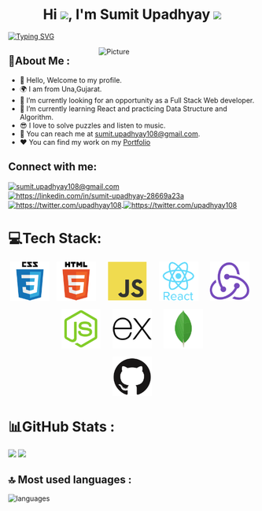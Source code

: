 <h1 align="center">Hi <img src="https://i.pinimg.com/originals/b9/37/12/b9371273ae94a946e92074d1b9696680.gif" width="55"/>, I'm Sumit Upadhyay <img src="https://camo.githubusercontent.com/d3359cb00ab0b5ed8f2e1fe3fceb4fbaf3b614340f8c0db99c17b9f50b351770/68747470733a2f2f656d6f6a69732e736c61636b6d6f6a69732e636f6d2f656d6f6a69732f696d616765732f313533313834393433302f343234362f626c6f622d73756e676c61737365732e6769663f31353331383439343330" width="35"/></h1>  


[![Typing SVG](https://readme-typing-svg.herokuapp.com/?lines=Front+End+Developer;Problem+Solver;Full+Stack+Developer;continuous+Learner)](https://git.io/typing-svg)

<img align='right' src="https://media2.giphy.com/media/qgQUggAC3Pfv687qPC/giphy.gif?cid=ecf05e47cq8zq18nxebpo5t2r1dgnmyddibdq953rd74v2xb&rid=giphy.gif&ct=g" height="" width="320" alt="Picture">

## 💫About Me :

   - 👋 Hello, Welcome to my profile.
   - 🌍 I am from Una,Gujarat.
   - 🌱 I’m currently looking for an opportunity as a Full Stack Web developer.
   - 🔭 I’m currently learning React and practicing Data Structure and Algorithm.
   - 😎 I love to solve puzzles and listen to music.
  - 💬 You can reach me at sumit.upadhyay108@gmail.com.
  - ❤️ You can find my work on my [Portfolio](https://sumit-upadhyay-portfolio-website.netlify.app/)
    
##  Connect with me:  


</a>

<a title="sumit.upadhyay108@gmail.com" href="mailto:arjunbhakuni23@gmail.com">

  <img align="center" src="https://img.shields.io/badge/Gmail-D14836?style=for-the-badge&logo=gmail&logoColor=white" alt="sumit.upadhyay108@gmail.com" />

</a>

<a href="https://linkedin.com/in/sumit-upadhyay-28669a23a">

  <img align="center" src="https://img.shields.io/badge/LinkedIn-0077B5?style=for-the-badge&logo=linkedin&logoColor=white" alt="https://linkedin.com/in/sumit-upadhyay-28669a23a" />

</a>
<a href="https://twitter.com/upadhyay108">

  <img align="center" src="https://img.shields.io/badge/Twiter-1DA1F2?style=for-the-badge&logo=twitter&logoColor=white" alt="https://twitter.com/upadhyay108" />

</a>
<a href="https://codesandbox.com/sdupadhyay">

  <img align="center" src="https://img.shields.io/badge/Codesandbox-000000?style=for-the-badge&logo=twitter&logoColor=white" alt="https://twitter.com/upadhyay108" />

</a>


# 💻Tech Stack:

<p align="center">  <img src="https://raw.githubusercontent.com/devicons/devicon/master/icons/css3/css3-original-wordmark.svg" alt="css3" width="80" height="80"/>  <img hspace="10" src="https://raw.githubusercontent.com/devicons/devicon/master/icons/html5/html5-original-wordmark.svg" alt="html5" width="80" height="80"/>  <img hspace="10" src="https://raw.githubusercontent.com/devicons/devicon/master/icons/javascript/javascript-original.svg" alt="javascript" width="80" height="80"/>  <img hspace="10" src="https://raw.githubusercontent.com/devicons/devicon/master/icons/react/react-original-wordmark.svg" alt="react" width="80" height="80"/>  <img hspace="10" src="https://raw.githubusercontent.com/devicons/devicon/master/icons/redux/redux-original.svg" alt="redux" width="80" height="80"/>
</p>
<p align="center"> <img hspace="10" src="https://raw.githubusercontent.com/devicons/devicon/master/icons/nodejs/nodejs-original.svg" alt="redux" width="80" height="80"/>
<img hspace="10" src="https://raw.githubusercontent.com/devicons/devicon/master/icons/express/express-original.svg" alt="redux" width="80" height="80"/>
<img hspace="10" src="https://raw.githubusercontent.com/devicons/devicon/master/icons/mongodb/mongodb-original.svg" alt="redux" width="80" height="80"/>
</p>
<p align="center">
<img hspace="10" src="https://raw.githubusercontent.com/devicons/devicon/master/icons/github/github-original.svg" alt="redux" width="80" height="80"/>
</p>

  
# 📊GitHub Stats :
<div>
  <img src="https://github-readme-stats.vercel.app/api?username=sdupadhyay&show_icons=true&hide_border=true&theme=merko" />
  <img  src="https://github-readme-streak-stats.herokuapp.com/?user=sdupadhyay&hide_border=true&theme=merko" />
</div>

## 🔝 Most used languages :
  <img alt="languages" src="https://github-readme-stats.vercel.app/api/top-langs/?username=sdupadhyay&layout=compact&hide_border=true&theme=merko" />
  

